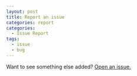 ```yaml
---
layout: post
title: Report an issue
categories: report
categories:
  - Issue Report
tags:
  - issue
  - bug
---
```


Want to see something else added? <a href="https://github.com/setvisible/DownZemAll/issues/new">Open an issue.</a>
